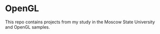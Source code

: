 # OpenGL

This repo contains projects from my study in the Moscow State University and OpenGL samples.
